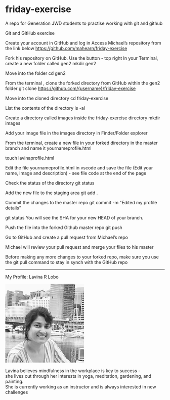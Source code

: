 # friday-exercise
A repo for Generation JWD students to practise working with git and github

Git and GitHub exercise

Create your account in GitHub and log in
Access Michael’s repository from the link below
    https://github.com/mahearn/friday-exercise

Fork his repository on GitHub. Use the  button - top right
In your Terminal, create a new folder called gen2
    mkdir gen2

Move into the folder 
    cd gen2

From the terminal , clone the forked directory from GitHub within the gen2 folder
    git clone https://github.com/{username}/friday-exercise

Move into the cloned directory
cd friday-exercise

List the contents of the directory
     ls -al

Create a directory called images inside the friday-exercise directory
mkdir images

Add your image file in the images directory in Finder/Folder explorer

From the terminal, create a new file in your forked directory in the master branch and name it yournameprofile.html

touch lavinaprofile.html

Edit the file yournameprofile.html in vscode and save the file (Edit your name, image and description) - see file code at the end of the page

Check the status of the directory
     git status

Add the new file to the staging area
      git add .

Commit the changes to the master repo
    git commit -m "Edited my profile details"
  
git status 
 You will see the SHA for your new HEAD of your branch.

Push the file into the forked Github master repo
     git push

Go to GitHub and create a pull request from Michael’s repo

Michael will review your pull request and merge your files to his master 

Before making any more changes to your forked repo, make sure you use the 
git pull  command to stay in synch with the GitHub repo

_______________________________________________________________________________
<!DOCTYPE HTML>
<html>
 <head>
   <meta charset = "utf-8">
   <title>My Profile</title>
  
 </head>
 <body>
     <p>My Profile: Lavina R Lobo</p>
   <img src="images/lavinaimg.png">
   <p> Lavina believes mindfulness in the workplace is key to success - <br/>
     she lives out through her interests in yoga, meditation, gardening, and painting. <br/>
     She is currently working as an instructor and is always interested in new challenges</p>
   <footer>
   </footer>
 </body>
</html>
 
 

